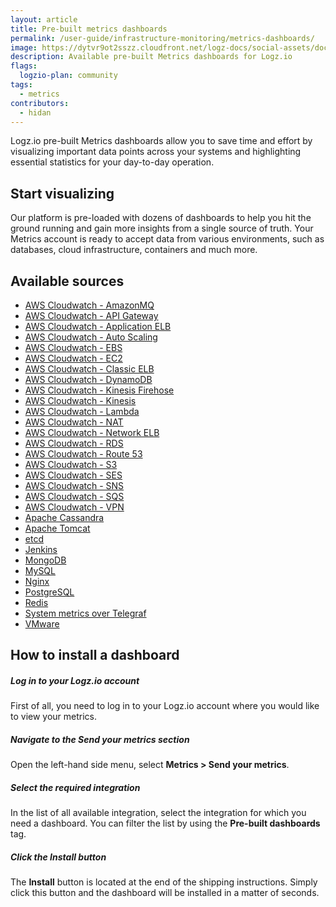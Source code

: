 ```yaml
---
layout: article
title: Pre-built metrics dashboards
permalink: /user-guide/infrastructure-monitoring/metrics-dashboards/
image: https://dytvr9ot2sszz.cloudfront.net/logz-docs/social-assets/docs-social.jpg
description: Available pre-built Metrics dashboards for Logz.io
flags:
  logzio-plan: community
tags:
  - metrics
contributors:
  - hidan
---
```


Logz.io pre-built Metrics dashboards allow you to save time and effort by visualizing important data points across your systems and highlighting essential statistics for your day-to-day operation.

## Start visualizing

Our platform is pre-loaded with dozens of dashboards to help you hit the ground running and gain more insights from a single source of truth. Your Metrics account is ready to accept data from various environments, such as databases, cloud infrastructure, containers and much more.

## Available sources

* [AWS Cloudwatch - AmazonMQ](/user-guide/infrastructure-monitoring/metrics-dashboards/amazon-mq.html)
* [AWS Cloudwatch - API Gateway](/user-guide/infrastructure-monitoring/metrics-dashboards/aws-api-gateway.html)
* [AWS Cloudwatch - Application ELB](/user-guide/infrastructure-monitoring/metrics-dashboards/aws-app-elb.html)
* [AWS Cloudwatch - Auto Scaling](/user-guide/infrastructure-monitoring/metrics-dashboards/amazon-auto-scaling.html)
* [AWS Cloudwatch - EBS](/user-guide/infrastructure-monitoring/metrics-dashboards/amazon-ebs.html)
* [AWS Cloudwatch - EC2](/user-guide/infrastructure-monitoring/metrics-dashboards/amazon-ec2.html)
* [AWS Cloudwatch - Classic ELB](/user-guide/infrastructure-monitoring/metrics-dashboards/amazon-classic-elb.html)
* [AWS Cloudwatch - DynamoDB](/user-guide/infrastructure-monitoring/metrics-dashboards/amazon-dynamodb.html)
* [AWS Cloudwatch - Kinesis Firehose](/user-guide/infrastructure-monitoring/metrics-dashboards/amazon-firehose.html)
* [AWS Cloudwatch - Kinesis](/user-guide/infrastructure-monitoring/metrics-dashboards/amazon-kinesis.html)
* [AWS Cloudwatch - Lambda](/user-guide/infrastructure-monitoring/metrics-dashboards/amazon-lambda.html)
* [AWS Cloudwatch - NAT](/user-guide/infrastructure-monitoring/metrics-dashboards/amazon-nat.html)
* [AWS Cloudwatch - Network ELB](/user-guide/infrastructure-monitoring/metrics-dashboards/amazon-network-elb.html)
* [AWS Cloudwatch - RDS](/user-guide/infrastructure-monitoring/metrics-dashboards/amazon-rds.html)
* [AWS Cloudwatch - Route 53](/user-guide/infrastructure-monitoring/metrics-dashboards/amazon-route-53.html)
* [AWS Cloudwatch - S3](/user-guide/infrastructure-monitoring/metrics-dashboards/amazon-s3.html)
* [AWS Cloudwatch - SES](/user-guide/infrastructure-monitoring/metrics-dashboards/amazon-ses.html)
* [AWS Cloudwatch - SNS](/user-guide/infrastructure-monitoring/metrics-dashboards/amazon-sns.html)
* [AWS Cloudwatch - SQS](/user-guide/infrastructure-monitoring/metrics-dashboards/amazon-sqs.html)
* [AWS Cloudwatch - VPN](/user-guide/infrastructure-monitoring/metrics-dashboards/amazon-vpn.html)
* [Apache Cassandra](/user-guide/infrastructure-monitoring/metrics-dashboards/apache-cassandra.html)
* [Apache Tomcat](/user-guide/infrastructure-monitoring/metrics-dashboards/apache-tomcat.html)
* [etcd](/user-guide/infrastructure-monitoring/metrics-dashboards/etcd.html)
* [Jenkins](/user-guide/infrastructure-monitoring/metrics-dashboards/jenkins.html)
* [MongoDB](/user-guide/infrastructure-monitoring/metrics-dashboards/mongodb.html)
* [MySQL](/user-guide/infrastructure-monitoring/metrics-dashboards/mysql.html)
* [Nginx](/user-guide/infrastructure-monitoring/metrics-dashboards/nginx.html)
* [PostgreSQL](/user-guide/infrastructure-monitoring/metrics-dashboards/postgresql.html)
* [Redis](/user-guide/infrastructure-monitoring/metrics-dashboards/redis.html)
* [System metrics over Telegraf](/user-guide/infrastructure-monitoring/metrics-dashboards/sysmetrics.html)
* [VMware](/user-guide/infrastructure-monitoring/metrics-dashboards/vmware.html)

## How to install a dashboard

<div class="tasklist">

##### Log in to your Logz.io account

First of all, you need to log in to your Logz.io account where you would like to view your metrics.

##### Navigate to the **Send your metrics** section

Open the left-hand side menu, select **Metrics > Send your metrics**.

##### Select the required integration

In the list of all available integration, select the integration for which you need a dashboard. You can filter the list by using the **Pre-built dashboards** tag.

##### Click the **Install** button

The **Install** button is located at the end of the shipping instructions. Simply click this button and the dashboard will be installed in a matter of seconds.

<div>
